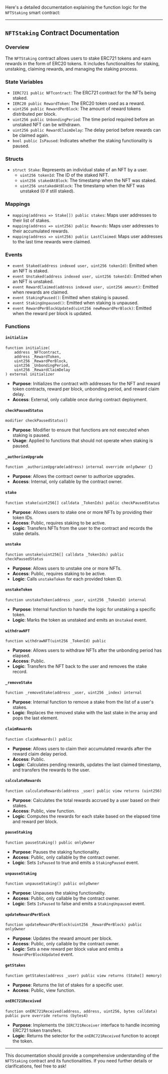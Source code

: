 Here's a detailed documentation explaining the function logic for the `NFTStaking` smart contract:

---

## `NFTStaking` Contract Documentation

### Overview

The `NFTStaking` contract allows users to stake ERC721 tokens and earn rewards in the form of ERC20 tokens. It includes functionalities for staking, unstaking, claiming rewards, and managing the staking process.

### State Variables

- `IERC721 public NFTcontract`: The ERC721 contract for the NFTs being staked.
- `IERC20 public RewardToken`: The ERC20 token used as a reward.
- `uint256 public RewardPerBlock`: The amount of reward tokens distributed per block.
- `uint256 public UnbondingPeriod`: The time period required before an unstaked NFT can be withdrawn.
- `uint256 public RewardClaimDelay`: The delay period before rewards can be claimed again.
- `bool public IsPaused`: Indicates whether the staking functionality is paused.

### Structs

- `struct Stake`: Represents an individual stake of an NFT by a user.
  - `uint256 tokenId`: The ID of the staked NFT.
  - `uint256 stakedAtBlock`: The timestamp when the NFT was staked.
  - `uint256 unstakedAtBlock`: The timestamp when the NFT was unstaked (0 if still staked).

### Mappings

- `mapping(address => Stake[]) public stakes`: Maps user addresses to their list of stakes.
- `mapping(address => uint256) public Rewards`: Maps user addresses to their accumulated rewards.
- `mapping(address => uint256) public LastClaimed`: Maps user addresses to the last time rewards were claimed.

### Events

- `event Staked(address indexed user, uint256 tokenId)`: Emitted when an NFT is staked.
- `event Unstaked(address indexed user, uint256 tokenId)`: Emitted when an NFT is unstaked.
- `event RewardClaimed(address indexed user, uint256 amount)`: Emitted when rewards are claimed.
- `event StakingPaused()`: Emitted when staking is paused.
- `event StakingUnpaused()`: Emitted when staking is unpaused.
- `event RewardPerBlockUpdated(uint256 newRewardPerBlock)`: Emitted when the reward per block is updated.

### Functions

#### `initialize`

```solidity
function initialize(
    address _NFTcontract,
    address _RewardToken,
    uint256 _RewardPerBlock,
    uint256 _UnbondingPeriod,
    uint256 _RewardClaimDelay
) external initializer
```

- **Purpose**: Initializes the contract with addresses for the NFT and reward token contracts, reward per block, unbonding period, and reward claim delay.
- **Access**: External, only callable once during contract deployment.

#### `checkPausedStatus`

```solidity
modifier checkPausedStatus()
```

- **Purpose**: Modifier to ensure that functions are not executed when staking is paused.
- **Usage**: Applied to functions that should not operate when staking is paused.

#### `_authorizeUpgrade`

```solidity
function _authorizeUpgrade(address) internal override onlyOwner {}
```

- **Purpose**: Allows the contract owner to authorize upgrades.
- **Access**: Internal, only callable by the contract owner.

#### `stake`

```solidity
function stake(uint256[] calldata _TokenIds) public checkPausedStatus
```

- **Purpose**: Allows users to stake one or more NFTs by providing their token IDs.
- **Access**: Public, requires staking to be active.
- **Logic**: Transfers NFTs from the user to the contract and records the stake details.

#### `unstake`

```solidity
function unstake(uint256[] calldata _TokenIds) public checkPausedStatus
```

- **Purpose**: Allows users to unstake one or more NFTs.
- **Access**: Public, requires staking to be active.
- **Logic**: Calls `unstakeToken` for each provided token ID.

#### `unstakeToken`

```solidity
function unstakeToken(address _user, uint256 _TokenId) internal
```

- **Purpose**: Internal function to handle the logic for unstaking a specific token.
- **Logic**: Marks the token as unstaked and emits an `Unstaked` event.

#### `withdrawNFT`

```solidity
function withdrawNFT(uint256 _TokenId) public
```

- **Purpose**: Allows users to withdraw NFTs after the unbonding period has elapsed.
- **Access**: Public.
- **Logic**: Transfers the NFT back to the user and removes the stake record.

#### `_removeStake`

```solidity
function _removeStake(address _user, uint256 _index) internal
```

- **Purpose**: Internal function to remove a stake from the list of a user's stakes.
- **Logic**: Replaces the removed stake with the last stake in the array and pops the last element.

#### `claimRewards`

```solidity
function claimRewards() public
```

- **Purpose**: Allows users to claim their accumulated rewards after the reward claim delay period.
- **Access**: Public.
- **Logic**: Calculates pending rewards, updates the last claimed timestamp, and transfers the rewards to the user.

#### `calculateRewards`

```solidity
function calculateRewards(address _user) public view returns (uint256)
```

- **Purpose**: Calculates the total rewards accrued by a user based on their stakes.
- **Access**: Public, view function.
- **Logic**: Computes the rewards for each stake based on the elapsed time and reward per block.

#### `pauseStaking`

```solidity
function pauseStaking() public onlyOwner
```

- **Purpose**: Pauses the staking functionality.
- **Access**: Public, only callable by the contract owner.
- **Logic**: Sets `IsPaused` to true and emits a `StakingPaused` event.

#### `unpauseStaking`

```solidity
function unpauseStaking() public onlyOwner
```

- **Purpose**: Unpauses the staking functionality.
- **Access**: Public, only callable by the contract owner.
- **Logic**: Sets `IsPaused` to false and emits a `StakingUnpaused` event.

#### `updateRewardPerBlock`

```solidity
function updateRewardPerBlock(uint256 _RewardPerBlock) public onlyOwner
```

- **Purpose**: Updates the reward amount per block.
- **Access**: Public, only callable by the contract owner.
- **Logic**: Sets a new reward per block value and emits a `RewardPerBlockUpdated` event.

#### `getStakes`

```solidity
function getStakes(address _user) public view returns (Stake[] memory)
```

- **Purpose**: Returns the list of stakes for a specific user.
- **Access**: Public, view function.

#### `onERC721Received`

```solidity
function onERC721Received(address, address, uint256, bytes calldata) public pure override returns (bytes4)
```

- **Purpose**: Implements the `IERC721Receiver` interface to handle incoming ERC721 token transfers.
- **Logic**: Returns the selector for the `onERC721Received` function to accept the token.

---

This documentation should provide a comprehensive understanding of the `NFTStaking` contract and its functionalities. If you need further details or clarifications, feel free to ask!